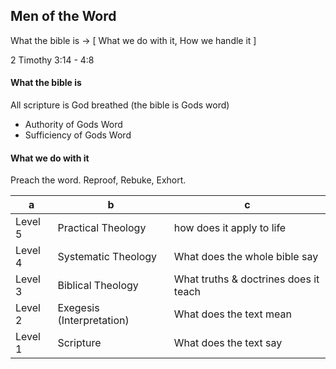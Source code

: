 ## Men of the Word

What the bible is -> [ What we do with it, How we handle it ]

2 Timothy 3:14 - 4:8

#### What the bible is
All scripture is God breathed (the bible is Gods word)
- Authority of Gods Word
- Sufficiency of Gods Word

#### What we do with it
Preach the word. Reproof, Rebuke, Exhort.

a            |      b        |      c
------------ | ------------- | -------------
Level 5 | Practical Theology | how does it apply to life
Level 4 | Systematic Theology | What does the whole bible say
Level 3 | Biblical Theology | What truths & doctrines does it teach
Level 2 | Exegesis (Interpretation) |  What does the text mean
Level 1 | Scripture | What does the text say

